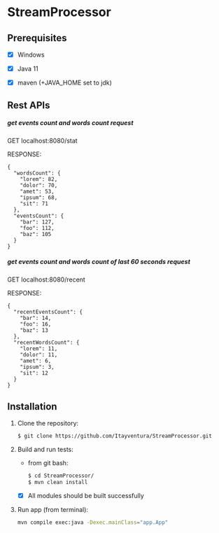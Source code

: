# StreamProcessor

## Prerequisites
 - [x] Windows
 
 - [x] Java 11

 - [x] maven (+JAVA_HOME set to jdk)
 
## Rest APIs

##### get events count and words count request
GET localhost:8080/stat

RESPONSE:

```
{
  "wordsCount": {
    "lorem": 82,
    "dolor": 70,
    "amet": 53,
    "ipsum": 68,
    "sit": 71
  },
  "eventsCount": {
    "bar": 127,
    "foo": 112,
    "baz": 105
  }
}
```
##### get events count and words count of last 60 seconds request
GET localhost:8080/recent

RESPONSE:
```
{
  "recentEventsCount": {
    "bar": 14,
    "foo": 16,
    "baz": 13
  },
  "recentWordsCount": {
    "lorem": 11,
    "dolor": 11,
    "amet": 6,
    "ipsum": 3,
    "sit": 12
  }
}
```

## Installation
1. Clone the repository:

    ```sh
    $ git clone https://github.com/Itayventura/StreamProcessor.git
    ```
   
2. Build and run tests:
    - from git bash:
        ```sh
        $ cd StreamProcessor/
        $ mvn clean install
        ```
     
    - [x] All modules should be built successfully

3. Run app (from terminal):
    ```sh
    mvn compile exec:java -Dexec.mainClass="app.App"
    ```

